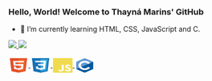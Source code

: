 ### Hello, World! Welcome to Thayná Marins' GitHub

- 🌱 I’m currently learning HTML, CSS, JavaScript and C.

<div>
  <a href="https://github.com/thaynamarinss">
    <img height="180em" src="https://github-readme-stats.vercel.app/api?username=thaynamarinss&show_icons=true&theme=dark&include_all_commits=true&count_private=true"/>
        <img height="180em" src="https://github-readme-stats.vercel.app/api/top-langs/?username=thaynamarinss&layout-compact&langs_count=16&theme=dark"/>    
</div>
 <div style="display: inline_block"><br>   
   <img align="center" alt="Thayna-JS" height="30" width="40" src="https://raw.githubusercontent.com/devicons/devicon/master/icons/html5/html5-original.svg">  
   <img align="center" alt="Thayna-JS" height="30" width="40" src="https://raw.githubusercontent.com/devicons/devicon/master/icons/css3/css3-original.svg">
   <img align="center" alt="Thayna-JS" height="30" width="40" src="https://raw.githubusercontent.com/devicons/devicon/master/icons/javascript/javascript-plain.svg">
   <img align="center" alt="Thayna-JS" height="30" width="40" src="https://raw.githubusercontent.com/devicons/devicon/master/icons/c/c-original.svg">  
 </div> 
  
  ##
